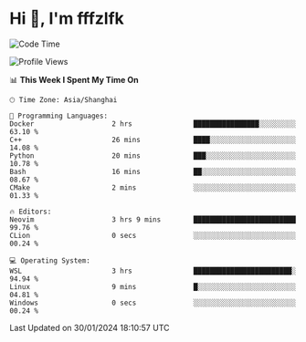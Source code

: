 # Hi 👋, I'm fffzlfk

<!--START_SECTION:waka-->
![Code Time](http://img.shields.io/badge/Code%20Time-646%20hrs%2017%20mins-blue)

![Profile Views](http://img.shields.io/badge/Profile%20Views-0-blue)

📊 **This Week I Spent My Time On** 

```text
🕑︎ Time Zone: Asia/Shanghai

💬 Programming Languages: 
Docker                   2 hrs               ████████████████░░░░░░░░░   63.10 % 
C++                      26 mins             ████░░░░░░░░░░░░░░░░░░░░░   14.08 % 
Python                   20 mins             ███░░░░░░░░░░░░░░░░░░░░░░   10.78 % 
Bash                     16 mins             ██░░░░░░░░░░░░░░░░░░░░░░░   08.67 % 
CMake                    2 mins              ░░░░░░░░░░░░░░░░░░░░░░░░░   01.33 % 

🔥 Editors: 
Neovim                   3 hrs 9 mins        █████████████████████████   99.76 % 
CLion                    0 secs              ░░░░░░░░░░░░░░░░░░░░░░░░░   00.24 % 

💻 Operating System: 
WSL                      3 hrs               ████████████████████████░   94.94 % 
Linux                    9 mins              █░░░░░░░░░░░░░░░░░░░░░░░░   04.81 % 
Windows                  0 secs              ░░░░░░░░░░░░░░░░░░░░░░░░░   00.24 % 
```


 Last Updated on 30/01/2024 18:10:57 UTC
<!--END_SECTION:waka-->
